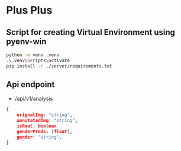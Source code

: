 # Plus Plus

## Script for creating Virtual Environment using pyenv-win

```bash
python -m venv .venv
.\.venv\Scripts\activate
pip install -r ./server/requirements.txt
```

## Api endpoint

- /api/v1/analysis

```json
{
    orignalImg: "string",
    annotatedImg: "string",
    isReal: boolean
    genderPreds: [float],
    gender: "string",
}
```
